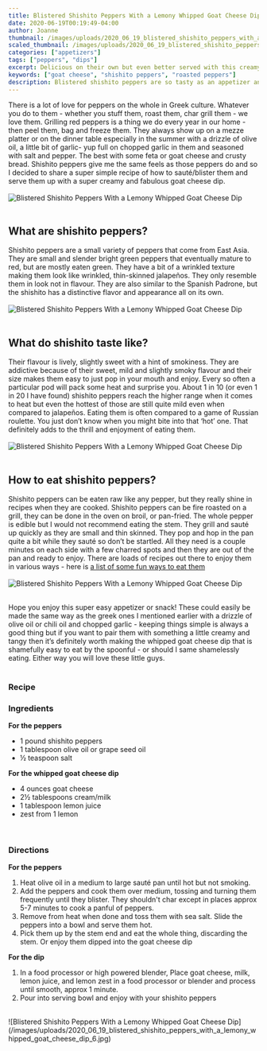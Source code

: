 ```yaml
---
title: Blistered Shishito Peppers With a Lemony Whipped Goat Cheese Dip
date: 2020-06-19T00:19:49-04:00
author: Joanne
thumbnail: /images/uploads/2020_06_19_blistered_shishito_peppers_with_a_lemony_whipped_goat_cheese_dip_1.jpg
scaled_thumbnail: /images/uploads/2020_06_19_blistered_shishito_peppers_with_a_lemony_whipped_goat_cheese_dip_0.jpg
categories: ["appetizers"]
tags: ["peppers", "dips"]
excerpt: Delicious on their own but even better served with this creamy goat cheese dip. 
keywords: ["goat cheese", "shishito peppers", "roasted peppers"]
description: Blistered shishito peppers are so tasty as an appetizer and so easy to prepare. They are delicious on their own but even better served with this creamy goat cheese dip. 
---
```


There is a lot of love for peppers on the whole in Greek culture. Whatever you do to them - whether you stuff them, roast them, char grill them - we love them. Grilling red peppers is a thing we do every year in our home - then peel them, bag and freeze them. They always show up on a mezze platter or on the dinner table especially in the summer with a drizzle of olive oil, a little bit of garlic- yup full on chopped garlic in them and seasoned with salt and pepper. The best with some feta or goat cheese and crusty bread. Shishito peppers give me the same feels as those peppers do and so I decided to share a super simple recipe of how to sauté/blister them and serve them up with a super creamy and fabulous goat cheese dip. 
</br>
</br>
![Blistered Shishito Peppers With a Lemony Whipped Goat Cheese Dip](/images/uploads/2020_06_19_blistered_shishito_peppers_with_a_lemony_whipped_goat_cheese_dip_2.jpg)
</br>
</br>

## What are shishito peppers? 
Shishito peppers are a small variety of peppers that come from East Asia. They are small and slender bright green peppers that eventually mature to red, but are mostly eaten green. They have a bit of a wrinkled texture making them look like wrinkled, thin-skinned jalapeños. They only resemble them in look not in flavour. They are also similar to the Spanish Padrone, but the shishito has a distinctive flavor and appearance all on its own. 
</br>
</br>
![Blistered Shishito Peppers With a Lemony Whipped Goat Cheese Dip](/images/uploads/2020_06_19_blistered_shishito_peppers_with_a_lemony_whipped_goat_cheese_dip_3.jpg)
</br>
</br>

## What do shishito taste like? 
Their flavour is lively, slightly sweet with a hint of smokiness. They are addictive because of their sweet, mild and slightly smoky flavour and their size makes them easy to just pop in your mouth and enjoy. Every so often a particular pod will pack some heat and surprise you. About 1 in 10 (or even 1 in 20 I have found) shishito peppers reach the higher range when it comes to heat but even the hottest of those are still quite mild even when compared to jalapeños. Eating them is often compared to a game of Russian roulette. You just don’t know when you might bite into that ‘hot’ one. That definitely adds to the thrill and enjoyment of eating them. 
</br>
</br>
![Blistered Shishito Peppers With a Lemony Whipped Goat Cheese Dip](/images/uploads/2020_06_19_blistered_shishito_peppers_with_a_lemony_whipped_goat_cheese_dip_4.jpg)
</br>
</br>

## How to eat shishito peppers? 
Shishito peppers can be eaten raw like any pepper, but they really shine in recipes when they are cooked. Shishito peppers can be fire roasted on a grill, they can be done in the oven on broil, or pan-fried. The whole pepper is edible but I would not recommend eating the stem. They grill and sauté up quickly as they are small and thin skinned. They pop and hop in the pan quite a bit while they sauté so don’t be startled. All they need is a couple minutes on each side with a few charred spots and then they are out of the pan and ready to enjoy. There are loads of recipes out there to enjoy them in various ways - here is [a list of some fun ways to eat them](https://www.foodandwine.com/vegetables/shisito-pepper-recipes) 
</br>
</br>
![Blistered Shishito Peppers With a Lemony Whipped Goat Cheese Dip](/images/uploads/2020_06_19_blistered_shishito_peppers_with_a_lemony_whipped_goat_cheese_dip_5.jpg)
</br>
</br>

Hope you enjoy this super easy appetizer or snack! These could easily be made the same way as the greek ones I mentioned earlier with a drizzle of olive oil or chili oil and chopped garlic - keeping things simple is always a good thing but if you want to pair them with something a little creamy and tangy then it’s definitely worth making the whipped goat cheese dip that is shamefully easy to eat by the spoonful - or should I same shamelessly eating. Either way you will love these little guys. 
</br>
</br>

### Recipe

### Ingredients

__For the peppers__

* <span itemprop="recipeIngredient">1 pound shishito peppers</span>
* <span itemprop="recipeIngredient">1 tablespoon olive oil or grape seed oil </span>
* <span itemprop="recipeIngredient">&frac12; teaspoon salt</span>

__For the whipped goat cheese dip__

* <span itemprop="recipeIngredient">4 ounces goat cheese</span>
* <span itemprop="recipeIngredient">2&frac12; tablespoons cream/milk</span>
* <span itemprop="recipeIngredient">1 tablespoon lemon juice</span>
* <span itemprop="recipeIngredient">zest from 1 lemon</span>
</br>

### Directions

__For the peppers__

1. Heat olive oil in a medium to large sauté pan until hot but not smoking. 
2. Add the peppers and cook them over medium, tossing and turning them frequently until they blister. They shouldn't char except in places approx 5-7 minutes to cook a panful of peppers. 
3. Remove from heat when done and toss them with sea salt. Slide the peppers into a bowl and serve them hot. 
4. Pick them up by the stem end and eat the whole thing, discarding the stem. Or enjoy them dipped into the goat cheese dip

__For the dip__

1. In a food processor or high powered blender, Place goat cheese, milk, lemon juice, and lemon zest in a food processor or blender and process until smooth, approx 1 minute. 
2. Pour into serving bowl and enjoy with your shishito peppers

</br>
![Blistered Shishito Peppers With a Lemony Whipped Goat Cheese Dip](/images/uploads/2020_06_19_blistered_shishito_peppers_with_a_lemony_whipped_goat_cheese_dip_6.jpg)